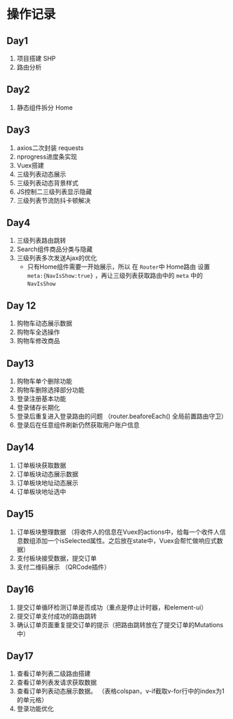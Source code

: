 # 操作记录

## Day1

1. 项目搭建 SHP
2. 路由分析

## Day2

1. 静态组件拆分 Home

## Day3

1. axios二次封装 requests 
2. nprogress进度条实现
3. Vuex搭建
4. 三级列表动态展示
5. 三级列表动态背景样式
6. JS控制二三级列表显示隐藏
7. 三级列表节流防抖卡顿解决

## Day4

1. 三级列表路由跳转 
2. Search组件商品分类与隐藏
3. 三级列表多次发送Ajax的优化
    * 只有Home组件需要一开始展示，所以 在 `Router`中 Home路由 设置 `meta:{NavIsShow:true}` ，再让三级列表获取路由中的 `meta` 中的`NavIsShow` 



## Day 12 

1. 购物车动态展示数据
2. 购物车全选操作
3. 购物车修改商品

## Day13

1. 购物车单个删除功能
2. 购物车删除选择部分功能
3. 登录注册基本功能
4. 登录储存长期化
5. 登录后重复进入登录路由的问题 （router.beaforeEach() 全局前置路由守卫）
6. 登录后在任意组件刷新仍然获取用户账户信息

## Day14

1. 订单板块获取数据
2. 订单板块动态展示数据
3. 订单板块地址动态展示
4. 订单板块地址选中

## Day15

1. 订单板块整理数据 （将收件人的信息在Vuex的actions中，给每一个收件人信息数组添加一个isSelected属性。之后放在state中，Vuex会帮忙做响应式数据）
2.  支付板块接受数据，提交订单
3. 支付二维码展示 （QRCode插件）

## Day16 

1. 提交订单循环检测订单是否成功（重点是停止计时器，和element-ui）
2. 提交订单支付成功的路由跳转
3. 确认订单页面重复提交订单的提示（把路由跳转放在了提交订单的Mutations中）

## Day17

1. 查看订单列表二级路由搭建
2. 查看订单列表发请求获取数据
3. 查看订单列表动态展示数据。 （表格colspan，v-if截取v-for行中的index为1的单元格）
4. 登录功能优化

